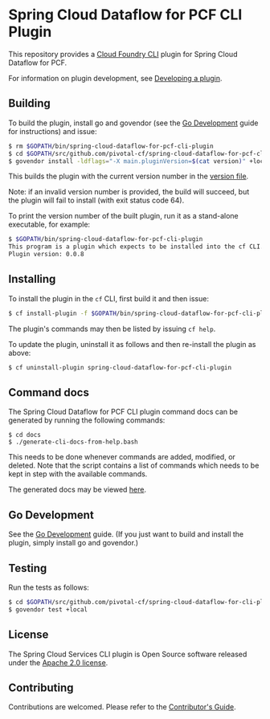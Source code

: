 # Spring Cloud Dataflow for PCF CLI Plugin

This repository provides a [Cloud Foundry CLI](https://github.com/cloudfoundry/cli) plugin for
Spring Cloud Dataflow for PCF.

For information on plugin development, see
[Developing a plugin](https://github.com/cloudfoundry/cli/tree/master/plugin/plugin_examples).

## Building

To build the plugin, install go and govendor (see the [Go Development](docs/go.adoc) guide for instructions) and issue:
```bash
$ rm $GOPATH/bin/spring-cloud-dataflow-for-pcf-cli-plugin
$ cd $GOPATH/src/github.com/pivotal-cf/spring-cloud-dataflow-for-pcf-cli-plugin
$ govendor install -ldflags="-X main.pluginVersion=$(cat version)" +local
```
This builds the plugin with the current version number in the [version file](version).

Note: if an invalid version number is provided, the build will succeed, but the plugin will fail to install (with exit status code 64).

To print the version number of the built plugin, run it as a stand-alone executable, for example:
```bash
$ $GOPATH/bin/spring-cloud-dataflow-for-pcf-cli-plugin
This program is a plugin which expects to be installed into the cf CLI. It is not intended to be run stand-alone.
Plugin version: 0.0.8
```

## Installing

To install the plugin in the `cf` CLI, first build it and then issue:
```bash
$ cf install-plugin -f $GOPATH/bin/spring-cloud-dataflow-for-pcf-cli-plugin

```

The plugin's commands may then be listed by issuing `cf help`.

To update the plugin, uninstall it as follows and then re-install the plugin as above:
```bash
$ cf uninstall-plugin spring-cloud-dataflow-for-pcf-cli-plugin
```

## Command docs

The Spring Cloud Dataflow for PCF CLI plugin command docs can be generated by running the following commands:

```
$ cd docs
$ ./generate-cli-docs-from-help.bash
```

This needs to be done whenever commands are added, modified, or deleted. Note that the script contains a list of commands which needs to be kept in step with the available commands.

The generated docs may be viewed [here](docs/cli.md).

## Go Development

See the [Go Development](docs/go.adoc) guide.
(If you just want to build and install the plugin, simply install go and govendor.)

## Testing

Run the tests as follows:
```bash
$ cd $GOPATH/src/github.com/pivotal-cf/spring-cloud-dataflow-for-cli-plugin
$ govendor test +local
```

## License

The Spring Cloud Services CLI plugin is Open Source software released under the
[Apache 2.0 license](http://www.apache.org/licenses/LICENSE-2.0.html).

## Contributing

Contributions are welcomed. Please refer to the [Contributor's Guide](CONTRIBUTING.md).
